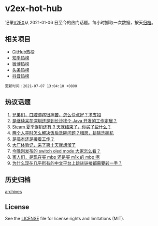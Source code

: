 # v2ex-hot-hub

 记录[V2EX](https://www.v2ex.com/)从 2021-01-06 日至今的热门话题。每小时抓取一次数据，按天[归档](archives)。
 
 ## 相关项目

- [GitHub热榜](https://github.com/snaildev/github-hot-hub)
- [知乎热榜](https://github.com/snaildev/zhihu-hot-hub)
- [微博热榜](https://github.com/snaildev/weibo-hot-hub)
- [头条热榜](https://github.com/snaildev/toutiao-hot-hub)
- [抖音热榜](https://github.com/snaildev/douyin-hot-hub)


 `更新时间：2021-07-07 13:04:10 +0800`

## 热议话题

1. [兄弟们，口腔溃疡很痛苦，怎么快点好？求支招](https://www.v2ex.com/t/788021)
1. [是继续呆在深圳还是到长沙找个 Java 开发的工作定居？](https://www.v2ex.com/t/787884)
1. [Steam 夏季促销还有 3 天就结束了，你买了些什么？](https://www.v2ex.com/t/787867)
1. [两个人平时怎么解决饭后洗碗问题？租房，排除洗碗机](https://www.v2ex.com/t/787920)
1. [是插本还是接着工作？](https://www.v2ex.com/t/788002)
1. [大厂体验记，来了第十天就想溜了](https://www.v2ex.com/t/788005)
1. [今晚刚发布的 switch oled mode 大家怎么看？](https://www.v2ex.com/t/787972)
1. [家人们，是现在买 mbp 还是买 m1x 的 mbp 呢](https://www.v2ex.com/t/787997)
1. [为什么现在几乎所有的中文平台上跳转链接都需要转一手？](https://www.v2ex.com/t/787858)

## 历史归档

[archives](archives)

## License

See the [LICENSE](LICENSE) file for license rights and limitations (MIT).
